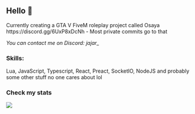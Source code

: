 ## Hello 👀
<p>
Currently creating a GTA V FiveM roleplay project called Osaya https://discord.gg/6UxP8xDcNh - Most private commits go to that

*You can contact me on Discord: jajar_*
</p>

### Skills:
<p>Lua, JavaScript, Typescript, React, Preact, SocketIO, NodeJS and probably some other stuff no one cares about lol</p>

### Check my stats
<p>
<!--   <img align = 'left' src="https://github-readme-stats.vercel.app/api?username=JajarGaming&include_all_commits=true&theme=github_dark&show_icons=true&hide_border=true&count_private=true"/> -->
 	<img align = 'left' src="https://github-readme-stats.vercel.app/api/wakatime?username=Jajar&theme=github_dark&hide_border=true&layout=compact&langs_count=8" />
</p>
